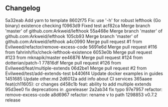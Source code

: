 ## Changelog

5a32eab Add yarn to template
8602f75 Fix: use '-h' for robust lefthook (Go binary) existence checking
f0963d9 Fixed test
acf82ca Merge branch 'master' of github.com:Arkweid/lefthook
55a468e Merge branch 'master' of github.com:Arkweid/lefthook
105cb93 Merge branch 'master' of github.com:Arkweid/lefthook
a4c0990 Merge pull request #1 from Evilweed/refactor/remove-excess-code
5691e6d Merge pull request #116 from fahrinh/fix/check-lefthook-existence
6053e0b Merge pull request #123 from mknapik/master
ee46876 Merge pull request #124 from dotterian/patch-1
77816df Merge pull request #126 from Evilweed/feat/multiple-extends
06d2be1 Merge pull request #2 from Evilweed/test/add-extends-test
b4406f4 Update docker examples in guides
1451685 Update other.md
2d6012a add info about CI services
365aaee feat(ch11605): cr changes
d458c1b feat: ability to add multiple extends
95d3ee0 fix deprecations in .goreleaser
2a2ab34 fix typo
97e7957 refactor: remove-excess-code
a8d6967 refactor: rename v to path
1298853 v0.7.2 release
